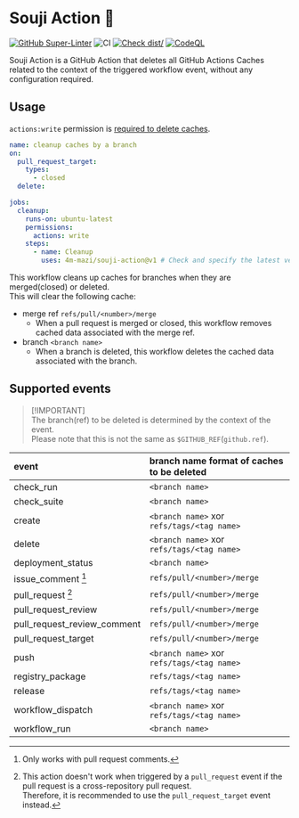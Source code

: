# Souji Action 🧹

[![GitHub Super-Linter](https://github.com/actions/typescript-action/actions/workflows/linter.yml/badge.svg)](https://github.com/super-linter/super-linter)
![CI](https://github.com/actions/typescript-action/actions/workflows/ci.yml/badge.svg)
[![Check dist/](https://github.com/actions/typescript-action/actions/workflows/check-dist.yml/badge.svg)](https://github.com/actions/typescript-action/actions/workflows/check-dist.yml)
[![CodeQL](https://github.com/actions/typescript-action/actions/workflows/codeql-analysis.yml/badge.svg)](https://github.com/actions/typescript-action/actions/workflows/codeql-analysis.yml)

Souji Action is a GitHub Action that deletes all GitHub Actions Caches related
to the context of the triggered workflow event, without any configuration
required.

## Usage

`actions:write` permission is
[required to delete caches](https://docs.github.com/en/rest/actions/cache?apiVersion=2022-11-28#delete-a-github-actions-cache-for-a-repository-using-a-cache-id).

```yml
name: cleanup caches by a branch
on:
  pull_request_target:
    types:
      - closed
  delete:

jobs:
  cleanup:
    runs-on: ubuntu-latest
    permissions:
      actions: write
    steps:
      - name: Cleanup
        uses: 4m-mazi/souji-action@v1 # Check and specify the latest version
```

This workflow cleans up caches for branches when they are merged(closed) or
deleted. \
This will clear the following cache:

- merge ref `refs/pull/<number>/merge`
  - When a pull request is merged or closed, this workflow removes cached data
    associated with the merge ref.
- branch `<branch name>`
  - When a branch is deleted, this workflow deletes the cached data associated
    with the branch.

## Supported events

> [!IMPORTANT]\
> The branch(ref) to be deleted is determined by the context of the event.\
> Please note that this is not the same as `$GITHUB_REF`(`github.ref`).

| event                       | branch name format of caches to be deleted |
| :-------------------------- | :----------------------------------------- |
| check_run                   | `<branch name>`                            |
| check_suite                 | `<branch name>`                            |
| create                      | `<branch name>` xor `refs/tags/<tag name>` |
| delete                      | `<branch name>` xor `refs/tags/<tag name>` |
| deployment_status           | `<branch name>`                            |
| issue_comment [^1]          | `refs/pull/<number>/merge`                 |
| pull_request [^2]           | `refs/pull/<number>/merge`                 |
| pull_request_review         | `refs/pull/<number>/merge`                 |
| pull_request_review_comment | `refs/pull/<number>/merge`                 |
| pull_request_target         | `refs/pull/<number>/merge`                 |
| push                        | `<branch name>` xor `refs/tags/<tag name>` |
| registry_package            | `refs/tags/<tag name>`                     |
| release                     | `refs/tags/<tag name>`                     |
| workflow_dispatch           | `<branch name>` xor `refs/tags/<tag name>` |
| workflow_run                | `<branch name>`                            |

[^1]: Only works with pull request comments.
[^2]:
    This action doesn't work when triggered by a `pull_request` event if the
    pull request is a cross-repository pull request.\
    Therefore, it is recommended to use the `pull_request_target` event instead.
